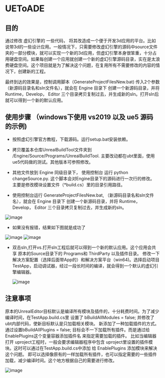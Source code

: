 # UEToADE

## 目的
通过修改 虚幻引擎的 一些代码， 将其改造成一个便于开发3d应用的平台。比如说带3d的一些设计应用。一般情况下，只需要修改虚幻引擎的源码中source文件夹的一部分模块，就可以实现一个新的3d应用，但虚幻引擎本身很笨重，十分占用硬盘空间。如果每创建一个应用就创建一个新的虚幻引擎源码目录，实在是太浪费硬盘空间。这个项目就是为了解决这个问题，在复用所有不需要修改的内容的情况下，创建新的工程。

最终到达的效果是，控制调用脚本（GenerateProjectFilesNew.bat) 传入2个参数（新源码目录名和sln文件名），就会在 Engine 目录下 创建一个新源码目录，并将 Runtime，Develop， Editor 三个目录拷贝复制过去，并生成新的sln。打开sln后就可以得到一个新的默认应用。

## 使用步骤 （windows下使用 vs2019 以及 ue5 源码 的示例)
* 按照虚幻引擎官方教程，下载源码。运行setup.bat安装依赖。

* 拷贝覆盖本仓库UnrealBuildTool文件夹到 /Engine/Source/Programs/UnrealBuildTool.
  主要改动都在ubt里面，使用ue5代码做的测试。其他版本可参照修改。

* 其他文件放到 Engine 同级目录下， 使用控制台 运行 python changeSource.py.
  这个脚本会对Engine目录下的源码进行一次行的修改。 主要是修改模块设置文件（*build.cs）里的目录引用路径。
  
* 使用控制台运行 GenerateProjectFilesNew.bat, （新源码目录名和sln文件名），就会在 Engine 目录下 创建一个新源码目录，并将 Runtime，Develop， Editor 三个目录拷贝复制过去，并生成新的sln。

![image](https://user-images.githubusercontent.com/5336757/153746555-c5210cb5-1097-4e47-b146-978a2828cbb3.png)
  
* 如果没有报错，结果如下图就是成功了

![image](https://user-images.githubusercontent.com/5336757/153746634-9c9fac70-b5fc-4ab9-8d9c-8c9f3f360c53.png)
![image](https://user-images.githubusercontent.com/5336757/153749630-86758665-a360-49ac-bd29-2a8f8aff4027.png)


* 双击sln,打开vs.打开sln工程后就可以得到一个新的默认应用。这个应用会共享 原本的Source目录下的 Programs和 ThirdParty 以及插件目录。 
  修改一下解决方案配置（选择后面带App的）和解决方案平台（win64)。选择启动项目TestApp，启动调试器，经过一段长时间的编译，就会得到一个默认的虚幻引擎编辑器。
  
  ![image](https://user-images.githubusercontent.com/5336757/153746762-63429b28-d2f7-45cf-925a-ed7a4e075362.png)
  
## 注意事项
  原本的UnrealEditor目标默认是编译所有模块及插件的，十分耗费时间。为了减少编译时间，在TestApp.build.cs里 设置了	bBuildAllModules = false;
  并修改了ubt内部代码，使新目标默认是只加载相关模块。
  新添加了一种加载插件的方式。通过设置bBuildAllPlugins = false; 目标会不一下加载所有插件。而是通过给 EnablePlugins这个变量容器添加插件名 来指定需要加载的插件。
  比如当编辑器打开 uproject工程时，一般会要求编辑器程序中包含 uproject里设置的插件模块。这时可以通过在TestApp.build.cs中添加 给 EnablePlugins 添加模块来解决这个问题。
  即可以选择像原有的一样加载所有插件，也可以指定需要的一些插件加载，减少编译时间。这个地方根据自己的需要进行修改。
  
  ![image](https://user-images.githubusercontent.com/5336757/153750442-fd4f5d09-a000-4565-a536-a759e97d06d6.png)


